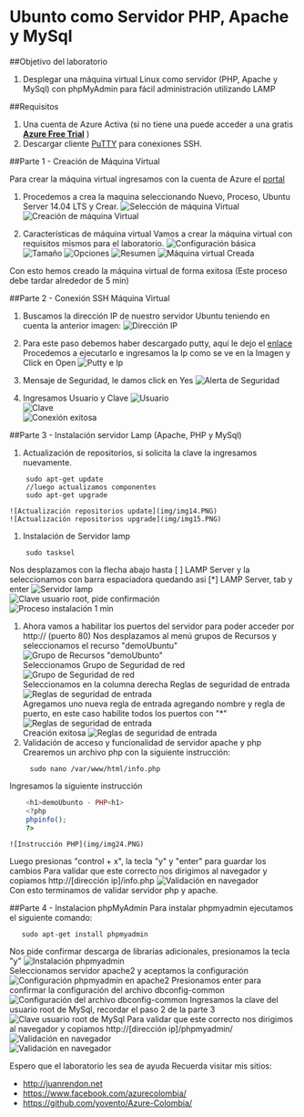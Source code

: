 # Ubunto como Servidor PHP, Apache y MySql

<p></p>

##Objetivo del laboratorio
1. Desplegar una máquina virtual Linux como servidor (PHP, Apache y MySql) con phpMyAdmin para fácil administración utilizando LAMP

##Requisitos 
1. Una cuenta de Azure Activa (si no tiene una puede acceder a una gratis <b><a href="https://azure.microsoft.com/es-es/pricing/free-trial/">Azure Free Trial</a></b> )
1. Descargar cliente <a href="https://the.earth.li/~sgtatham/putty/latest/x86/putty.exe">PuTTY<a> para conexiones SSH.

##Parte 1 - Creación de Máquina Virtual

Para crear la máquina virtual ingresamos con la cuenta de Azure el <a href="portal.azure.com">portal<a>

1. Procedemos a crea la maquina seleccionando Nuevo, Proceso, Ubuntu Server 14.04 LTS y Crear.
    ![Selección de máquina Virtual](img/img1.PNG)
    ![Creación de máquina Virtual](img/img2.PNG)

1. Características de máquina virtual
Vamos a crear la máquina virtual con requisitos mismos para el laboratorio.
    ![Configuración básica](img/img3.PNG)
    ![Tamaño](img/img4.PNG)
    ![Opciones](img/img5.PNG)
    ![Resumen](img/img6.PNG)
    ![Máquina virtual Creada](img/img7.PNG)
    
 Con esto hemos creado la máquina virtual de forma exitosa (Este proceso debe tardar alrededor de 5 min)

##Parte 2 - Conexión SSH Máquina Virtual

1. Buscamos la dirección IP de nuestro servidor Ubuntu teniendo en cuenta la anterior imagen:
    ![Dirección IP](img/img8.PNG)    

1. Para este paso debemos haber descargado putty, aquí le dejo el <a href="https://the.earth.li/~sgtatham/putty/latest/x86/putty.exe">enlace<a>
Procedemos a ejecutarlo e ingresamos la Ip como se ve en la Imagen y Click en Open
    ![Putty e Ip](img/img9.PNG)    
1. Mensaje de Seguridad, le damos click en Yes
    ![Alerta de Seguridad](img/img10.PNG)    
1. Ingresamos Usuario y Clave
    ![Usuario](img/img11.PNG)    
    ![Clave](img/img12.PNG)    
    ![Conexión exitosa](img/img13.PNG)    

##Parte 3 - Instalación servidor Lamp (Apache, PHP y MySql)
1. Actualización de repositorios, si solicita la clave la ingresamos nuevamente.
```Linux
    sudo apt-get update
    //luego actualizamos componentes
    sudo apt-get upgrade
```
    ![Actualización repositorios update](img/img14.PNG)    
    ![Actualización repositorios upgrade](img/img15.PNG)    
1. Instalación de Servidor lamp
```Linux
    sudo tasksel
```
Nos desplazamos con la flecha abajo hasta [ ] LAMP Server  y la seleccionamos con barra espaciadora quedando asi [*] LAMP Server, tab y enter
    ![Servidor lamp](img/img16.PNG)    
    ![Clave usuario root, pide confirmación](img/img17.PNG)    
    ![Proceso instalación 1 min](img/img18.PNG) 
1. Ahora vamos a habilitar los puertos del servidor para poder acceder por http:// (puerto 80)
   Nos desplazamos al menú grupos de Recursos y seleccionamos el recurso "demoUbuntu"
    ![Grupo de Recursos "demoUbunto"](img/img19.PNG)  
   Seleccionamos Grupo de Seguridad de red
    ![Grupo de Seguridad de red](img/img20.PNG)    
   Seleccionamos en la columna derecha Reglas de seguridad de entrada
    ![Reglas de seguridad de entrada](img/img21.PNG)    
   Agregamos uno nueva regla de entrada agregando nombre y regla de puerto, en este caso habilite todos los puertos con "*"
    ![Reglas de seguridad de entrada](img/img22.PNG)    
   Creación  exitosa
    ![Reglas de seguridad de entrada](img/img23.PNG)    
1. Validación de acceso y funcionalidad de servidor apache y php
Crearemos un archivo php con la siguiente instrucción:
```Linux
     sudo nano /var/www/html/info.php
```
Ingresamos la siguiente instrucción
```php
    <h1>demoUbunto - PHP<h1>
    <?php
    phpinfo();
    ?>
```
    ![Instrucción PHP](img/img24.PNG)    
 Luego presionas "control + x", la tecla "y" y "enter" para guardar los cambios
 Para validar que este correcto nos dirigimos al navegador y copiamos http://[dirección ip]/info.php
    ![Validación en navegador](img/img25.PNG)    
 Con esto terminamos de validar servidor php y apache.

##Parte 4 - Instalacion phpMyAdmin
 Para instalar phpmyadmin ejecutamos el siguiente comando:

```Linux
   sudo apt-get install phpmyadmin
```
 Nos pide confirmar descarga de librarías adicionales, presionamos la tecla "y"
    ![Instalación phpmyadmin](img/img26.PNG)    
 Seleccionamos servidor apache2 y aceptamos la configuración
    ![Configuración phpmyadmin en apache2](img/img27.PNG)
 Presionamos enter para confirmar la configuración del archivo dbconfig-common 
    ![Configuración del archivo dbconfig-common](img/img28.PNG)
 Ingresamos la clave del usuario root de MySql, recordar el paso 2 de la parte 3 
    ![Clave usuario root de MySql](img/img29.PNG)
 Para validar que este correcto nos dirigimos al navegador y copiamos http://[dirección ip]/phpmyadmin/
    ![Validación en navegador](img/img30.PNG)   
    ![Validación en navegador](img/img31.PNG)   
    
Espero que el laboratorio les sea de ayuda
Recuerda visitar mis sitios: 
* <a hreft="http://juanrendon.net">http://juanrendon.net<a>
* <a hreft="https://www.facebook.com/azurecolombia/">https://www.facebook.com/azurecolombia/<a>
* <a hreft="https://github.com/yovento/Azure-Colombia/">https://github.com/yovento/Azure-Colombia/<a>
 